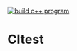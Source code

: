 [![build c++ program](https://github.com/mcbillings/CItest/actions/workflows/test.yml/badge.svg)](https://github.com/mcbillings/CItest/actions/workflows/test.yml)
# CItest
